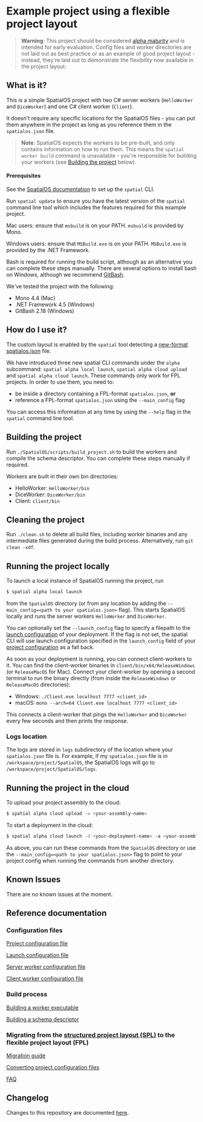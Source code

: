 # Example project using a flexible project layout

> **Warning**: This project should be considered [alpha maturity](https://docs.improbable.io/reference/latest/shared/release-policy#maturity-stages) and is intended for early evaluation. Config files and worker directories are not laid out as best practice or as an example of good project layout - instead, they're laid out to demonstrate the flexibility now available in the project layout.

## What is it?
This is a simple SpatialOS project with two C# server workers (`HelloWorker` and `DiceWorker`) and one C# client worker (`Client`).

It doesn't require any specific locations for the SpatialOS files - you can put them anywhere in the project as long as you reference them in the `spatialos.json` file.

> **Note**: SpatialOS expects the workers to be pre-built, and only contains information on how to run them. This means the `spatial worker build` command is unavailable - you're responsible for building your workers (see [Building the project](#building-the-project) below).

#### Prerequisites

See the [SpatialOS documentation](https://docs.improbable.io/reference/latest) to set up the `spatial` CLI.

Run `spatial update` to ensure you have the latest version of the `spatial` command line tool which includes the features required for this example project.

Mac users: ensure that `msbuild` is on your PATH. `msbuild` is provided by Mono.

Windows users: ensure that `MSBuild.exe` is on your PATH. `MSBuild.exe` is provided by the .NET Framework.

Bash is required for running the build script, although as an alternative you can complete these steps manually. There are several options to install bash on Windows, although we recommend [GitBash](https://gitforwindows.org/).

We've tested the project with the following:
* Mono 4.4 (Mac)
* .NET Framework 4.5 (Windows)
* GitBash 2.18 (Windows)

## How do I use it?
The custom layout is enabled by the `spatial` tool detecting a [new-format spatialos.json](docs/reference/project-configuration.md) file. 

We have introduced three new spatial CLI commands under the `alpha` subcommand: `spatial alpha local launch`, `spatial alpha cloud upload` and `spatial alpha cloud launch`. These commands only work for FPL projects. In order to use them, you need to:
* be inside a directory containing a FPL-format `spatialos.json`, **or** 
* reference a FPL-format `spatialos.json` using the `--main_config` flag

You can access this information at any time by using the `--help` flag in the `spatial` command line tool.

## Building the project
Run `./SpatialOS/scripts/build_project.sh` to build the workers and compile the schema descriptor. You can complete these steps manually if required.

Workers are built in their own bin directories:
* HelloWorker: `HelloWorker/bin`
* DiceWorker: `DiceWorker/bin`
* Client: `client/bin`

## Cleaning the project
Run `./clean.sh` to delete all build files, including worker binaries and any intermediate files generated during the build process. Alternatively, run `git clean -xdf`.

## Running the project locally

To launch a local instance of SpatialOS running the project, run
```bash
$ spatial alpha local launch
```
from the `SpatialOS` directory (or from any location by adding the `--main_config=<path to your spatialos.json>` flag). This starts SpatialOS locally and runs the server workers `HelloWorker` and `DiceWorker`.

You can optionally set the `--launch_config` flag to specify a filepath to the [launch configuration](docs/reference/launch-configuration.md) of your deployment. If the flag is not set, the spatial CLI will use launch configuration specified in the `launch_config` field of your [project configuration](docs/reference/project-configuration.md) as a fall back.

As soon as your deployment is running, you can connect client-workers to it. You can find the client-worker binaries in `client/bin/x64/ReleaseWindows` (or `ReleaseMacOS` for Mac). Connect your client-worker by opening a second terminal to run the binary directly (from inside the `ReleaseWindows` or `ReleaseMacOS` directories):
* Windows: `./Client.exe localhost 7777 <client_id>`
* macOS: `mono --arch=64 Client.exe localhost 7777 <client_id>`

This connects a client-worker that pings the `HelloWorker` and `DiceWorker` every few seconds and then prints the response.

### Logs location
The logs are stored in `logs` subdirectory of the location where your `spatialos.json` file is. For example, if my `spatialos.json` file is in `/workspace/project/SpatialOS`, the SpatialOS logs will go to `/workspace/project/SpatialOS/logs`.

## Running the project in the cloud

To upload your project assembly to the cloud:
```bash
$ spatial alpha cloud upload -a <your-assembly-name>
```

To start a deployment in the cloud:
```bash
$ spatial alpha cloud launch -d <your-deployment-name> -a <your-assembly-name>
```

As above, you can run these commands from the `SpatialOS` directory or use the `--main_config=<path to your spatialos.json>` flag to point to your project config when running the commands from another directory.

## Known Issues
There are no known issues at the moment.

## Reference documentation

### Configuration files
[Project configuration file](docs/reference/project-configuration.md)

[Launch configuration file](docs/reference/launch-configuration.md)

[Server worker configuration file](docs/reference/server-worker-configuration.md)

[Client worker configuration file](docs/reference/client-worker-configuration.md)

### Build process
[Building a worker executable](docs/build-process/worker-build-process.md)

[Building a schema descriptor](docs/build-process/schema-descriptor-build-process.md)

### Migrating from the [structured project layout (SPL)](https://docs.improbable.io/reference/latest/shared/reference/project-structure) to the flexible project layout (FPL)
[Migration guide](docs/migration-guide/migration-guide-master-page.md)

[Converting project configuration files](docs/migration-guide/configs-conversion-guide.md)

[FAQ](docs/migration-guide/faq.md)

## Changelog
Changes to this repository are documented [here](docs/changelog.md).
